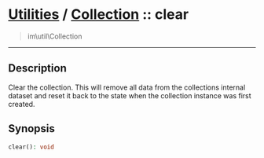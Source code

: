 # [Utilities](util.md) / [Collection](util-Collection.md) :: clear
 > im\util\Collection
____

## Description
Clear the collection. This will remove all data from the
collections internal dataset and reset it back to the state
when the collection instance was first created.

## Synopsis
```php
clear(): void
```
